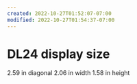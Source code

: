 ```yaml
---
created: 2022-10-27T01:52:07-07:00
modified: 2022-10-27T01:54:37-07:00
---
```


# DL24 display size

2.59 in diagonal
2.06 in width
1.58 in height
